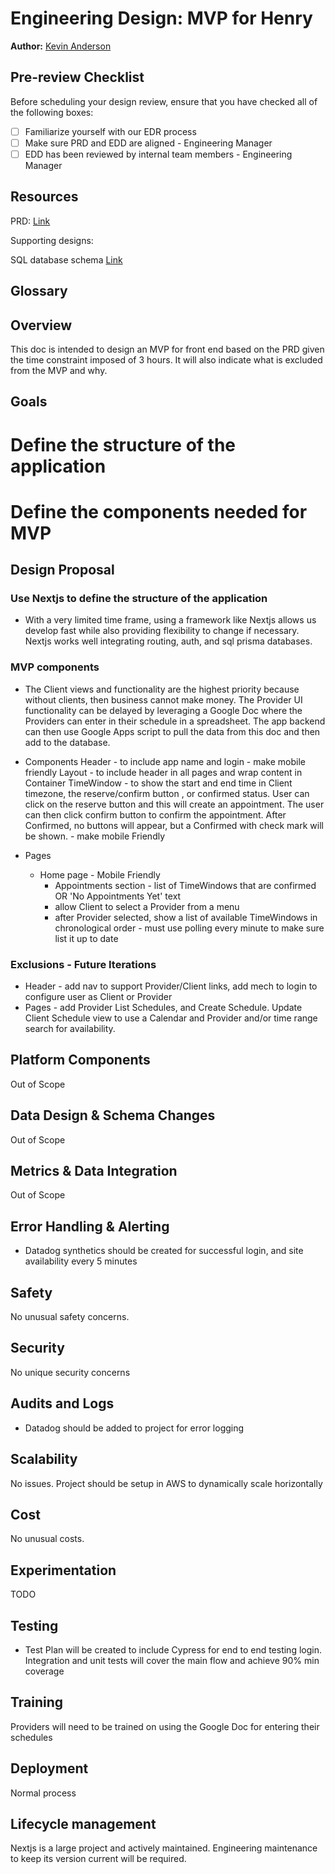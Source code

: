 # Engineering Design: MVP for Henry

**Author:** [Kevin Anderson](kevin.m.anderson@icloud.com)

## Pre-review Checklist

Before scheduling your design review, ensure that you have checked all of the following boxes:

- [ ] Familiarize yourself with our EDR process
- [ ] Make sure PRD and EDD are aligned - Engineering Manager
- [ ] EDD has been reviewed by internal team members - Engineering Manager

## Resources

PRD: [Link](./productRequirements.md)

Supporting designs:

SQL database schema [Link](../prisma/schema.prisma)

## Glossary

<!--

List of terms, acronyms and/or abbreviations with their respective definitions that will be used across this EDD.

-->

## Overview

This doc is intended to design an MVP for front end based on the PRD given the time constraint imposed of 3 hours. It will also indicate what is excluded from the MVP and why.

## Goals

# Define the structure of the application

# Define the components needed for MVP

## Design Proposal

### Use Nextjs to define the structure of the application

- With a very limited time frame, using a framework like Nextjs allows us develop fast while also providing flexibility to change if necessary. Nextjs works well integrating routing, auth, and sql prisma databases.

### MVP components

- The Client views and functionality are the highest priority because without clients, then business cannot make money. The Provider UI functionality can be delayed by leveraging a Google Doc where the Providers can enter in their schedule in a spreadsheet. The app backend can then use Google Apps script to pull the data from this doc and then add to the database.

- Components
  Header - to include app name and login - make mobile friendly
  Layout - to include header in all pages and wrap content in Container
  TimeWindow - to show the start and end time in Client timezone, the reserve/confirm button , or confirmed status. User can click on the reserve button and this will create an appointment. The user can then click confirm button to confirm the appointment. After Confirmed, no buttons will appear, but a Confirmed with check mark will be shown. - make mobile Friendly
- Pages
  - Home page - Mobile Friendly
    - Appointments section - list of TimeWindows that are confirmed OR 'No Appointments Yet' text
    - allow Client to select a Provider from a menu
    - after Provider selected, show a list of available TimeWindows in chronological order - must use polling every minute to make sure list it up to date

### Exclusions - Future Iterations

- Header - add nav to support Provider/Client links, add mech to login to configure user as Client or Provider
- Pages - add Provider List Schedules, and Create Schedule. Update Client Schedule view to use a Calendar and Provider and/or time range search for availability.

## Platform Components

Out of Scope

## Data Design & Schema Changes

Out of Scope

## Metrics & Data Integration

Out of Scope

## Error Handling & Alerting
- Datadog synthetics should be created for successful login, and site availability every 5 minutes


## Safety

No unusual safety concerns.

## Security

No unique security concerns

## Audits and Logs

- Datadog should be added to project for error logging

## Scalability

No issues.  Project should be setup in AWS to dynamically scale horizontally

## Cost

No unusual costs.

## Experimentation

TODO

## Testing

- Test Plan will be created to include Cypress for end to end testing login. Integration and unit tests will cover the main flow and achieve 90% min coverage

## Training

Providers will need to be trained on using the Google Doc for entering their schedules

## Deployment

Normal process

## Lifecycle management

Nextjs is a large project and actively maintained. Engineering maintenance to keep its version current will be required.
